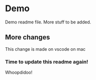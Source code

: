 # Demo

Demo readme file. More stuff to be added.

## More changes 
This change is made on vscode on mac

### Time to update this readme again!

Whoopdidoo!